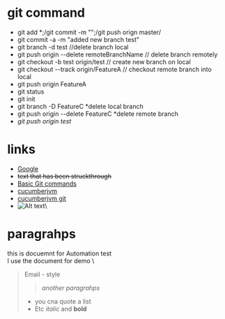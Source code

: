 # git command
* git add *;/git commit -m "";/git push orign master/ 
* git commit -a -m "added new branch test"
* git branch -d test //delete branch local
* git push origin --delete remoteBranchName  // delete branch remotely
* git checkout -b test origin/test  // create new branch on local
* git checkout --track origin/FeatureA // checkout remote branch into local
* git push origin FeatureA
* git status
* git init
* git branch -D FeatureC *delete local branch
* git push origin --delete FeatureC *delete remote branch
* *git push origin test*
# links
* [Google](http://www.google.com)
* ~~text that has been struckthrough~~
* [Basic Git commands](https://confluence.atlassian.com/bitbucketserver/basic-git-commands-776639767.html)
* [cucumberjvm](https://www.youtube.com/watch?v=jRihi74zJFw)
* [cucumberjvm git](https://github.com/akashdktyagi/AutoFratCommonLib)
* ![Alt text]("https://images.app.goo.gl/EbicUr1ZDRLHKrnx9")\

# paragrahps
this is docuemnt for Automation test
\
I use the document for demo
\
> Email - style
>>*another paragrahps*
> * you cna quote a list
> * Etc
*italic* and **bold**